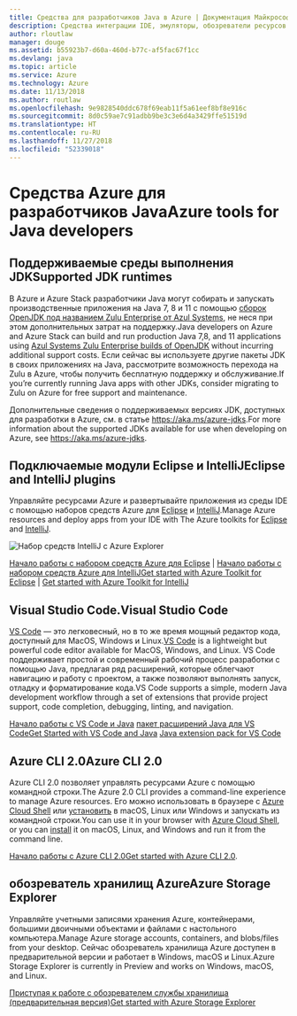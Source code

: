 ```yaml
---
title: Средства для разработчиков Java в Azure | Документация Майкрософт
description: Средства интеграции IDE, эмуляторы, обозреватели ресурсов и интерфейсы командной строки для разработчиков Java, работающих со службами Azure.
author: rloutlaw
manager: douge
ms.assetid: b55923b7-d60a-460d-b77c-af5fac67f1cc
ms.devlang: java
ms.topic: article
ms.service: Azure
ms.technology: Azure
ms.date: 11/13/2018
ms.author: routlaw
ms.openlocfilehash: 9e9828540ddc678f69eab11f5a61eef8bf8e916c
ms.sourcegitcommit: 8d0c59ae7c91adbb9be3c3e6d4a3429ffe51519d
ms.translationtype: HT
ms.contentlocale: ru-RU
ms.lasthandoff: 11/27/2018
ms.locfileid: "52339018"
---
```

# <a name="azure-tools-for-java-developers"></a><span data-ttu-id="cc597-103">Средства Azure для разработчиков Java</span><span class="sxs-lookup"><span data-stu-id="cc597-103">Azure tools for Java developers</span></span>

## <a name="supported-jdk-runtimes"></a><span data-ttu-id="cc597-104">Поддерживаемые среды выполнения JDK</span><span class="sxs-lookup"><span data-stu-id="cc597-104">Supported JDK runtimes</span></span>

<span data-ttu-id="cc597-105">В Azure и Azure Stack разработчики Java могут собирать и запускать производственные приложения на Java 7, 8 и 11 с помощью [сборок OpenJDK под названием Zulu Enterprise от Azul Systems](https://www.azul.com/downloads/azure-only/zulu/), не неся при этом дополнительных затрат на поддержку.</span><span class="sxs-lookup"><span data-stu-id="cc597-105">Java developers on Azure and Azure Stack can build and run production Java 7,8, and 11 applications using [Azul Systems Zulu Enterprise builds of OpenJDK](https://www.azul.com/downloads/azure-only/zulu/) without incurring additional support costs.</span></span> <span data-ttu-id="cc597-106">Если сейчас вы используете другие пакеты JDK в своих приложениях на Java, рассмотрите возможность перехода на Zulu в Azure, чтобы получить бесплатную поддержку и обслуживание.</span><span class="sxs-lookup"><span data-stu-id="cc597-106">If you’re currently running Java apps with other JDKs, consider migrating to Zulu on Azure for free support and maintenance.</span></span> 

<span data-ttu-id="cc597-107">Дополнительные сведения о поддерживаемых версиях JDK, доступных для разработки в Azure, см. в статье <https://aka.ms/azure-jdks>.</span><span class="sxs-lookup"><span data-stu-id="cc597-107">For more information about the supported JDKs available for use when developing on Azure, see <https://aka.ms/azure-jdks>.</span></span>

## <a name="eclipse-and-intellij-plugins"></a><span data-ttu-id="cc597-108">Подключаемые модули Eclipse и IntelliJ</span><span class="sxs-lookup"><span data-stu-id="cc597-108">Eclipse and IntelliJ plugins</span></span>

<span data-ttu-id="cc597-109">Управляйте ресурсами Azure и развертывайте приложения из среды IDE с помощью наборов средств Azure для [Eclipse](eclipse/azure-toolkit-for-eclipse.md) и [IntelliJ](intellij/azure-toolkit-for-intellij.md).</span><span class="sxs-lookup"><span data-stu-id="cc597-109">Manage Azure resources and deploy apps from your IDE with The Azure toolkits for [Eclipse](eclipse/azure-toolkit-for-eclipse.md) and [IntelliJ](intellij/azure-toolkit-for-intellij.md).</span></span>   

![Набор средств IntelliJ с Azure Explorer](media/intelliJ-azure-explorer.png)

<span data-ttu-id="cc597-111">[Начало работы с набором средств Azure для Eclipse](https://docs.microsoft.com/azure/app-service-web/app-service-web-eclipse-create-hello-world-web-app) | [Начало работы с набором средств Azure для IntelliJ](https://docs.microsoft.com/azure/app-service-web/app-service-web-intellij-create-hello-world-web-app)</span><span class="sxs-lookup"><span data-stu-id="cc597-111">[Get started with Azure Toolkit for Eclipse](https://docs.microsoft.com/azure/app-service-web/app-service-web-eclipse-create-hello-world-web-app) | [Get started with Azure Toolkit for IntelliJ](https://docs.microsoft.com/azure/app-service-web/app-service-web-intellij-create-hello-world-web-app)</span></span> 

## <a name="visual-studio-code"></a><span data-ttu-id="cc597-112">Visual Studio Code.</span><span class="sxs-lookup"><span data-stu-id="cc597-112">Visual Studio Code</span></span>

<span data-ttu-id="cc597-113">[VS Code](https://code.visualstudio.com/) — это легковесный, но в то же время мощный редактор кода, доступный для MacOS, Windows и Linux.</span><span class="sxs-lookup"><span data-stu-id="cc597-113">[VS Code](https://code.visualstudio.com/) is a lightweight but powerful code editor available for MacOS, Windows, and Linux.</span></span> <span data-ttu-id="cc597-114">VS Code поддерживает простой и современный рабочий процесс разработки с помощью Java, предлагая ряд расширений, которые облегчают навигацию и работу с проектом, а также позволяют выполнять запуск, отладку и форматирование кода.</span><span class="sxs-lookup"><span data-stu-id="cc597-114">VS Code supports a simple, modern Java development workflow through a set of extensions that provide project support, code completion, debugging, linting, and navigation.</span></span>

<span data-ttu-id="cc597-115">[Начало работы с VS Code и Java](https://code.visualstudio.com/docs/java)
[пакет расширений Java для VS Code](https://code.visualstudio.com/docs/java/extensions)</span><span class="sxs-lookup"><span data-stu-id="cc597-115">[Get Started with VS Code and Java](https://code.visualstudio.com/docs/java)
[Java extension pack for VS Code](https://code.visualstudio.com/docs/java/extensions)</span></span>  

## <a name="azure-cli-20"></a><span data-ttu-id="cc597-116">Azure CLI 2.0</span><span class="sxs-lookup"><span data-stu-id="cc597-116">Azure CLI 2.0</span></span>

<span data-ttu-id="cc597-117">Azure CLI 2.0 позволяет управлять ресурсами Azure с помощью командной строки.</span><span class="sxs-lookup"><span data-stu-id="cc597-117">The Azure 2.0 CLI provides a command-line experience to manage Azure resources.</span></span> <span data-ttu-id="cc597-118">Его можно использовать в браузере с [Azure Cloud Shell](https://docs.microsoft.com/azure/cloud-shell/overview) или [установить](https://docs.microsoft.com/cli/azure/install-azure-cli) в macOS, Linux или Windows и запускать из командной строки.</span><span class="sxs-lookup"><span data-stu-id="cc597-118">You can use it in your browser with [Azure Cloud Shell](https://docs.microsoft.com/azure/cloud-shell/overview), or you can [install](https://docs.microsoft.com/cli/azure/install-azure-cli) it on macOS, Linux, and Windows and run it from the command line.</span></span>

<span data-ttu-id="cc597-119">[Начало работы с Azure CLI 2.0](https://docs.microsoft.com/cli/azure/get-started-with-azure-cli)</span><span class="sxs-lookup"><span data-stu-id="cc597-119">[Get started with Azure CLI 2.0](https://docs.microsoft.com/cli/azure/get-started-with-azure-cli).</span></span>

## <a name="azure-storage-explorer"></a><span data-ttu-id="cc597-120">обозреватель хранилищ Azure</span><span class="sxs-lookup"><span data-stu-id="cc597-120">Azure Storage Explorer</span></span> 

<span data-ttu-id="cc597-121">Управляйте учетными записями хранения Azure, контейнерами, большими двоичными объектами и файлами с настольного компьютера.</span><span class="sxs-lookup"><span data-stu-id="cc597-121">Manage Azure storage accounts, containers, and blobs/files from your desktop.</span></span> <span data-ttu-id="cc597-122">Сейчас обозреватель хранилища Azure доступен в предварительной версии и работает в Windows, macOS и Linux.</span><span class="sxs-lookup"><span data-stu-id="cc597-122">Azure Storage Explorer is currently in Preview and works on Windows, macOS, and Linux.</span></span>

[<span data-ttu-id="cc597-123">Приступая к работе с обозревателем службы хранилища (предварительная версия)</span><span class="sxs-lookup"><span data-stu-id="cc597-123">Get started with Azure Storage Explorer</span></span>](https://docs.microsoft.com/azure/vs-azure-tools-storage-manage-with-storage-explorer)
